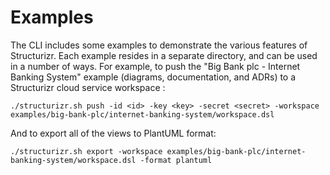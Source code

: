 # Examples

The CLI includes some examples to demonstrate the various features of Structurizr.
Each example resides in a separate directory, and can be used in a number of ways.
For example, to push the "Big Bank plc - Internet Banking System" example (diagrams, documentation, and ADRs)
to a Structurizr cloud service workspace
:

```
./structurizr.sh push -id <id> -key <key> -secret <secret> -workspace examples/big-bank-plc/internet-banking-system/workspace.dsl
```

And to export all of the views to PlantUML format:

```
./structurizr.sh export -workspace examples/big-bank-plc/internet-banking-system/workspace.dsl -format plantuml
```